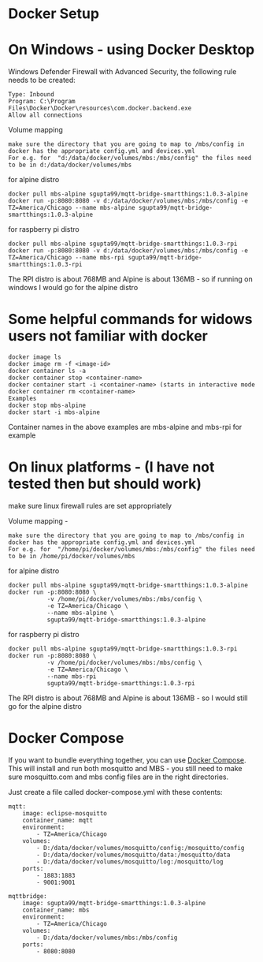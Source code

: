 # Docker Setup
# On Windows - using Docker Desktop

Windows Defender Firewall with Advanced Security, the following rule needs to be created:

    Type: Inbound
    Program: C:\Program Files\Docker\Docker\resources\com.docker.backend.exe
    Allow all connections
	
Volume mapping
```-
make sure the directory that you are going to map to /mbs/config in docker has the appropriate config.yml and devices.yml
For e.g. for  "d:/data/docker/volumes/mbs:/mbs/config" the files need to be in d:/data/docker/volumes/mbs
```	
for alpine distro
```
docker pull mbs-alpine sgupta99/mqtt-bridge-smartthings:1.0.3-alpine
docker run -p:8080:8080 -v d:/data/docker/volumes/mbs:/mbs/config -e TZ=America/Chicago --name mbs-alpine sgupta99/mqtt-bridge-smartthings:1.0.3-alpine 
```
for raspberry pi distro
```
docker pull mbs-alpine sgupta99/mqtt-bridge-smartthings:1.0.3-rpi
docker run -p:8080:8080 -v d:/data/docker/volumes/mbs:/mbs/config -e TZ=America/Chicago --name mbs-rpi sgupta99/mqtt-bridge-smartthings:1.0.3-rpi
```
The RPI distro is about 768MB and Alpine is about 136MB - so if running on windows I would go for the alpine distro
# Some helpful commands for widows users not familiar with docker
```
docker image ls
docker image rm -f <image-id>
docker container ls -a
docker container stop <container-name>
docker container start -i <container-name> (starts in interactive mode
docker container rm <container-name>
Examples
docker stop mbs-alpine
docker start -i mbs-alpine
```
Container names in the above examples are mbs-alpine and mbs-rpi for example


# On linux platforms - (I have not tested then but should work)

make sure linux firewall rules are set appropriately

Volume mapping -
```
make sure the directory that you are going to map to /mbs/config in docker has the appropriate config.yml and devices.yml
For e.g. for  "/home/pi/docker/volumes/mbs:/mbs/config" the files need to be in /home/pi/docker/volumes/mbs
```	
for alpine distro
```
docker pull mbs-alpine sgupta99/mqtt-bridge-smartthings:1.0.3-alpine
docker run -p:8080:8080 \
		   -v /home/pi/docker/volumes/mbs:/mbs/config \
		   -e TZ=America/Chicago \
		   --name mbs-alpine \
		   sgupta99/mqtt-bridge-smartthings:1.0.3-alpine
```
for raspberry pi distro
```
docker pull mbs-alpine sgupta99/mqtt-bridge-smartthings:1.0.3-rpi
docker run -p:8080:8080 \
		   -v /home/pi/docker/volumes/mbs:/mbs/config \
		   -e TZ=America/Chicago \
		   --name mbs-rpi 
		   sgupta99/mqtt-bridge-smartthings:1.0.3-rpi
```	   
The RPI distro is about 768MB and Alpine is about 136MB - so I would still go for the alpine distro

# Docker Compose

If you want to bundle everything together, you can use [Docker Compose](https://docs.docker.com/compose/). This will install and run both mosquitto and MBS - you still need to make sure mosquitto.com and mbs config files are in the right directories.

Just create a file called docker-compose.yml with these contents:
```
mqtt:
    image: eclipse-mosquitto
    container_name: mqtt
    environment:
        - TZ=America/Chicago
    volumes:
        - D:/data/docker/volumes/mosquitto/config:/mosquitto/config
        - D:/data/docker/volumes/mosquitto/data:/mosquitto/data
        - D:/data/docker/volumes/mosquitto/log:/mosquitto/log
    ports:
        - 1883:1883
        - 9001:9001

mqttbridge:
    image: sgupta99/mqtt-bridge-smartthings:1.0.3-alpine
    container_name: mbs
    environment:
        - TZ=America/Chicago
    volumes:
        - D:/data/docker/volumes/mbs:/mbs/config
    ports:
        - 8080:8080
```

